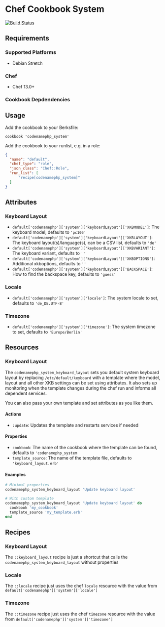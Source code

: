 # Chef Cookbook System
[![Build Status](https://travis-ci.com/codenamephp/chef.cookbook.system.svg?branch=master)](https://travis-ci.com/codenamephp/chef.cookbook.system)

## Requirements

### Supported Platforms

- Debian Stretch

### Chef

- Chef 13.0+

### Cookbook Depdendencies

## Usage

Add the cookbook to your Berksfile:

```
cookbook 'codenamephp_system'
```

Add the cookbook to your runlist, e.g. in a role:


```json
{
  "name": "default",
  "chef_type": "role",
  "json_class": "Chef::Role",
  "run_list": [
	  "recipe[codenamephp_system]"
  ]
}
```

## Attributes

### Keyboard Layout
- `default['codenamephp']['system']['keyboardLayout']['XKBMODEL']`: The keyboard model, defaults to `'pc105'`
- `default['codenamephp']['system']['keyboardLayout']['XKBLAYOUT']`: The keyboard layout(s)/language(s), can be a CSV list, defaults to `'de'`
- `default['codenamephp']['system']['keyboardLayout']['XKBVARIANT']`: The keyboard variant, defaults to `''`
- `default['codenamephp']['system']['keyboardLayout']['XKBOPTIONS']`: Additional xkboptions, defaults to `''`
- `default['codenamephp']['system']['keyboardLayout']['BACKSPACE']`: How to find the backspace key, defaults to `'guess'`

### Locale
- `default['codenamephp']['system']['locale']`: The system locale to set, defaults to `'de_DE.UTF-8'`

### Timezone
- `default['codenamephp']['system']['timezone']`: The system timezone to set, defaults to `'Europe/Berlin'`

## Resources
### Keyboard Layout
The `codenamephp_system_keyboard_layout` sets you default system keyboard layout by replacing `/etc/default/keyboard` with a template where the model,
layout and all other XKB settings can be set using attributes. It also sets up monitoring when the template changes during the chef run and informs
all dependent services.

You can also pass your own template and set attributes as you like them.

#### Actions
- `:update`: Updates the template and restarts services if needed

#### Properties
- `cookbook`: The name of the cookbook where the template can be found, defaults to `'codenamephp_system`
- `template_source`: The name of the template file, defaults to `'keyboard_layout.erb'`

#### Examples
```ruby
# Minimal properties
codenamephp_system_keyboard_layout 'Update keyboard layout'

# With custom template
codenamephp_system_keyboard_layout 'Update keyboard layout' do
  cookbook 'my_cookbook'
  template_source 'my_template.erb'
end
```

## Recipes
### Keyboard Layout
The `::keyboard_layout` recipe is just a shortcut that calls the `codenamephp_system_keyboard_layout` without properties

### Locale
The `::locale` recipe just uses the chef `locale` resource with the value from `default['codenamephp']['system']['locale']`

### Timezone
The `::timezone` recipe just uses the chef `timezone` resource with the value from `default['codenamephp']['system']['timezone']`